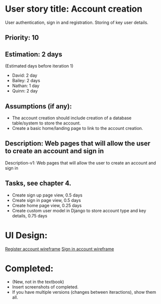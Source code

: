 # User story title: Account creation
User authentication, sign in and registration. Storing of key user details.

## Priority: 10

## Estimation: 2 days
(Estimated days before iteration 1)
* David: 2 day
* Bailey: 2 days
* Nathan: 1 day
* Quinn: 2 day

## Assumptions (if any):
* The account creation should include creation of a database table/system to store the account.
* Create a basic home/landing page to link to the account creation.

## Description: Web pages that will allow the user to create an account and sign in
Description-v1: Web pages that will allow the user to create an account and sign in

## Tasks, see chapter 4.
* Create sign up page view, 0.5 days
* Create sign in page view, 0.5 days
* Create home page view, 0.25 days
* Create custom user model in Django to store account type and key details, 0.75 days

# UI Design:
[Register account wireframe](wireframes/Registration_WF.png)
[Sign in account wireframe](wireframes/Sign_In_WF.png)

# Completed:
* (New, not in the textbook) 
* Insert screenshots of completed. 
* If you have multiple versions (changes between iteractions), show them all.

